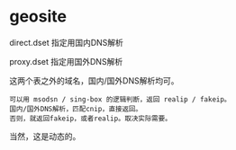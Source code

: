 # geosite

direct.dset 指定用国内DNS解析

proxy.dset 指定用国外DNS解析

这两个表之外的域名，国内/国外DNS解析均可。

    可以用 msodsn / sing-box 的逻辑判断，返回 realip / fakeip。  
    国内/国外DNS解析，匹配cnip，直接返回。  
    否则，就返回fakeip，或者realip。取决实际需要。
  
当然，这是动态的。

